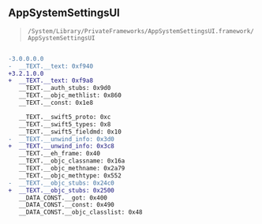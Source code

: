 ## AppSystemSettingsUI

> `/System/Library/PrivateFrameworks/AppSystemSettingsUI.framework/AppSystemSettingsUI`

```diff

-3.0.0.0.0
-  __TEXT.__text: 0xf940
+3.2.1.0.0
+  __TEXT.__text: 0xf9a8
   __TEXT.__auth_stubs: 0x9d0
   __TEXT.__objc_methlist: 0x860
   __TEXT.__const: 0x1e8

   __TEXT.__swift5_proto: 0xc
   __TEXT.__swift5_types: 0x8
   __TEXT.__swift5_fieldmd: 0x10
-  __TEXT.__unwind_info: 0x3d0
+  __TEXT.__unwind_info: 0x3c8
   __TEXT.__eh_frame: 0x40
   __TEXT.__objc_classname: 0x16a
   __TEXT.__objc_methname: 0x2a79
   __TEXT.__objc_methtype: 0x552
-  __TEXT.__objc_stubs: 0x24c0
+  __TEXT.__objc_stubs: 0x2500
   __DATA_CONST.__got: 0x400
   __DATA_CONST.__const: 0x490
   __DATA_CONST.__objc_classlist: 0x48

```
